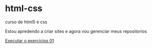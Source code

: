 # html-css
 curso de html5 e css

 Estou apredendo a criar sites e agora vou gerenciar meus repositorios

 <a href="https://humbertolucass.github.io/C:\Users\Lucas\Documents\estudo\html-css\execicio">Executar o exercicios 01

